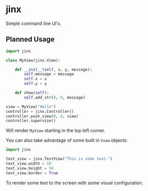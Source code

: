 jinx
====

Simple command line UI's.

Planned Usage
-------------

```python
import jinx

class MyView(jinx.View):

    def __init__(self, x, y, message):
        self.message = message
        self.x = x
        self.y = y

    def show(self):
        self.add_str(0, 0, message)

view = MyView("Hello")
controller = jinx.Controller()
controller.push_view(0, 0, view)
controller.supervise()
```

Will render `MyView` starting in the top left corner.

You can also take advantage of some built in `View` objects:

```python
import jinx

text_view = jinx.TextView("This is some text.")
text_view.width = 50
text_view.height = 50
text_view.border = True
```

To render some text to the screen with some visual configuration.
